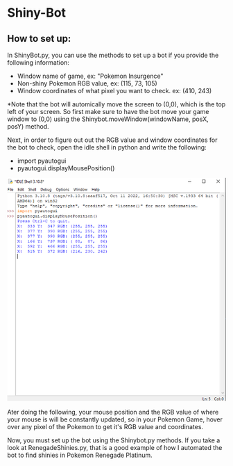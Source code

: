 # Shiny-Bot

## How to set up:
In ShinyBot.py, you can use the methods to set up a bot if you provide the following information:
- Window name of game, ex: "Pokemon Insurgence"
- Non-shiny Pokemon RGB value, ex: (115, 73, 105)
- Window coordinates of what pixel you want to check. ex: (410, 243)

*Note that the bot will automically move the screen to (0,0), which is the top left of your screen. So first make sure to have the bot move your game window to (0,0) using the Shinybot.moveWindow(windowName, posX, posY) method. 
 
Next, in order to figure out out the RGB value and window coordinates for the bot to check, open the idle shell in python and write the following:
- import pyautogui
- pyautogui.displayMousePosition()
<p align="center">
  <img src="pyauto.PNG"/>
</p>

Ater doing the following, your mouse position and the RGB value of where your mouse is will be constantly updated, so in your Pokemon Game, hover over any pixel of the Pokemon to get it's RGB value and coordinates.

Now, you must set up the bot using the Shinybot.py methods. If you take a look at RenegadeShinies.py, that is a good example of how I automated the bot to find shinies in Pokemon Renegade Platinum. 
